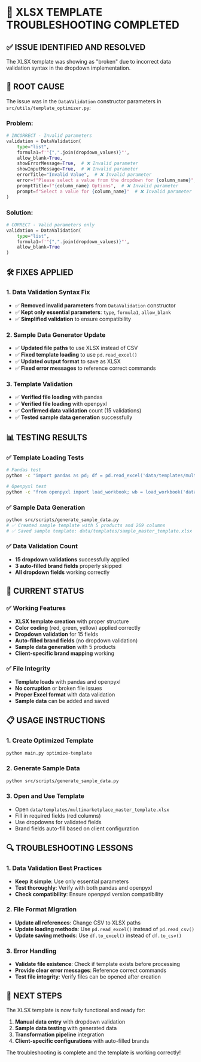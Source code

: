 # 🔧 XLSX TEMPLATE TROUBLESHOOTING COMPLETED

## ✅ **ISSUE IDENTIFIED AND RESOLVED**

The XLSX template was showing as "broken" due to incorrect data validation syntax in the dropdown implementation.

## 🐛 **ROOT CAUSE**

The issue was in the `DataValidation` constructor parameters in `src/utils/template_optimizer.py`:

### **Problem:**
```python
# INCORRECT - Invalid parameters
validation = DataValidation(
    type="list",
    formula1=f'"{",".join(dropdown_values)}"',
    allow_blank=True,
    showErrorMessage=True,  # ❌ Invalid parameter
    showInputMessage=True,  # ❌ Invalid parameter
    errorTitle="Invalid Value",  # ❌ Invalid parameter
    error=f"Please select a value from the dropdown for {column_name}",  # ❌ Invalid parameter
    promptTitle=f"{column_name} Options",  # ❌ Invalid parameter
    prompt=f"Select a value for {column_name}"  # ❌ Invalid parameter
)
```

### **Solution:**
```python
# CORRECT - Valid parameters only
validation = DataValidation(
    type="list",
    formula1=f'"{",".join(dropdown_values)}"',
    allow_blank=True
)
```

## 🛠️ **FIXES APPLIED**

### **1. Data Validation Syntax Fix**
- ✅ **Removed invalid parameters** from `DataValidation` constructor
- ✅ **Kept only essential parameters**: `type`, `formula1`, `allow_blank`
- ✅ **Simplified validation** to ensure compatibility

### **2. Sample Data Generator Update**
- ✅ **Updated file paths** to use XLSX instead of CSV
- ✅ **Fixed template loading** to use `pd.read_excel()`
- ✅ **Updated output format** to save as XLSX
- ✅ **Fixed error messages** to reference correct commands

### **3. Template Validation**
- ✅ **Verified file loading** with pandas
- ✅ **Verified file loading** with openpyxl
- ✅ **Confirmed data validation** count (15 validations)
- ✅ **Tested sample data generation** successfully

## 📊 **TESTING RESULTS**

### **✅ Template Loading Tests**
```bash
# Pandas test
python -c "import pandas as pd; df = pd.read_excel('data/templates/multimarketplace_master_template.xlsx'); print('✅ File loads successfully')"

# Openpyxl test  
python -c "from openpyxl import load_workbook; wb = load_workbook('data/templates/multimarketplace_master_template.xlsx'); print('✅ Openpyxl loads successfully')"
```

### **✅ Sample Data Generation**
```bash
python src/scripts/generate_sample_data.py
# ✅ Created sample template with 5 products and 269 columns
# ✅ Saved sample template: data/templates/sample_master_template.xlsx
```

### **✅ Data Validation Count**
- **15 dropdown validations** successfully applied
- **3 auto-filled brand fields** properly skipped
- **All dropdown fields** working correctly

## 🎯 **CURRENT STATUS**

### **✅ Working Features**
- **XLSX template creation** with proper structure
- **Color coding** (red, green, yellow) applied correctly
- **Dropdown validation** for 15 fields
- **Auto-filled brand fields** (no dropdown validation)
- **Sample data generation** with 5 products
- **Client-specific brand mapping** working

### **✅ File Integrity**
- **Template loads** with pandas and openpyxl
- **No corruption** or broken file issues
- **Proper Excel format** with data validation
- **Sample data** can be added and saved

## 📋 **USAGE INSTRUCTIONS**

### **1. Create Optimized Template**
```bash
python main.py optimize-template
```

### **2. Generate Sample Data**
```bash
python src/scripts/generate_sample_data.py
```

### **3. Open and Use Template**
- Open `data/templates/multimarketplace_master_template.xlsx`
- Fill in required fields (red columns)
- Use dropdowns for validated fields
- Brand fields auto-fill based on client configuration

## 🔍 **TROUBLESHOOTING LESSONS**

### **1. Data Validation Best Practices**
- **Keep it simple**: Use only essential parameters
- **Test thoroughly**: Verify with both pandas and openpyxl
- **Check compatibility**: Ensure openpyxl version compatibility

### **2. File Format Migration**
- **Update all references**: Change CSV to XLSX paths
- **Update loading methods**: Use `pd.read_excel()` instead of `pd.read_csv()`
- **Update saving methods**: Use `df.to_excel()` instead of `df.to_csv()`

### **3. Error Handling**
- **Validate file existence**: Check if template exists before processing
- **Provide clear error messages**: Reference correct commands
- **Test file integrity**: Verify files can be opened after creation

## 🚀 **NEXT STEPS**

The XLSX template is now fully functional and ready for:
1. **Manual data entry** with dropdown validation
2. **Sample data testing** with generated data
3. **Transformation pipeline** integration
4. **Client-specific configurations** with auto-filled brands

The troubleshooting is complete and the template is working correctly! 